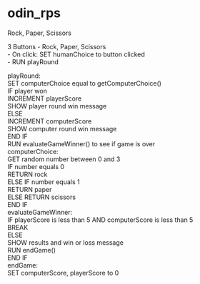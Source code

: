 # odin_rps
Rock, Paper, Scissors<br> 

3 Buttons - Rock, Paper, Scissors <br>
    - On click: SET humanChoice to button clicked <br>
    - RUN playRound <br>

playRound:<br>
    SET computerChoice equal to getComputerChoice()<br>
    IF player won<br>
        INCREMENT playerScore<br>
        SHOW player round win message<br>
    ELSE<br>
        INCREMENT computerScore<br>
        SHOW computer round win message<br>
    END IF<br>
    RUN evaluateGameWinner() to see if game is over<br>
computerChoice:<br>
    GET random number between 0 and 3<br>
    IF number equals 0<br>
        RETURN rock<br>
    ELSE IF number equals 1 <br>
        RETURN paper<br>
    ELSE
        RETURN scissors<br>
    END IF<br>
evaluateGameWinner:<br>
    IF playerScore is less than 5 AND computerScore is less than 5<br>
        BREAK<br>
    ELSE<br> 
        SHOW results and win or loss message<br>
        RUN endGame()<br>
    END IF<br>
endGame:<br>
    SET computerScore, playerScore to 0<br>


